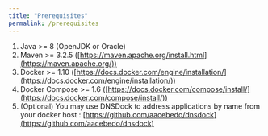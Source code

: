 ```yaml
---
title: "Prerequisites"
permalink: /prerequisites
---
```


1. Java >= 8 (OpenJDK or Oracle)
1. Maven >= 3.2.5 ([https://maven.apache.org/install.html](https://maven.apache.org/))
1. Docker >= 1.10 ([https://docs.docker.com/engine/installation/](https://docs.docker.com/engine/installation/))
1. Docker Compose >= 1.6 ([https://docs.docker.com/compose/install/](https://docs.docker.com/compose/install/))
1. (Optional) You may use DNSDock to address applications by name from your docker host : [https://github.com/aacebedo/dnsdock](https://github.com/aacebedo/dnsdock)

